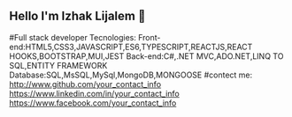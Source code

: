 ## Hello I'm Izhak Lijalem 👋
#Full stack developer
Tecnologies:
Front-end:HTML5,CSS3,JAVASCRIPT,ES6,TYPESCRIPT,REACTJS,REACT HOOKS,BOOTSTRAP,MUI,JEST
Back-end:C#,.NET MVC,ADO.NET,LINQ TO SQL,ENTITY FRAMEWORK
Database:SQL,MsSQL,MySql,MongoDB,MONGOOSE
#contect me:
 http://www.github.com/your_contact_info
 https://www.linkedin.com/in/your_contact_info
 https://www.facebook.com/your_contact_info
<!--
**Izhakhtml/izhakhtml** is a ✨ _special_ ✨ repository because its `README.md` (this file) appears on your GitHub profile.
Here are some ideas to get you started:

- 🔭 I’m currently working on ...
- 🌱 I’m currently learning ...
- 👯 I’m looking to collaborate on ...
- 🤔 I’m looking for help with ...
- 💬 Ask me about ...
- 📫 How to reach me: ...
- 😄 Pronouns: ...
- ⚡ Fun fact: ...
-->
